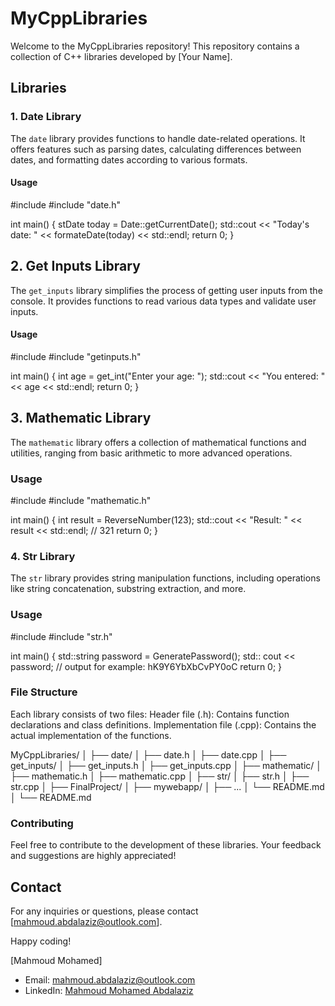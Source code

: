# MyCppLibraries

Welcome to the MyCppLibraries repository! This repository contains a collection of C++ libraries developed by [Your Name].

## Libraries

### 1. Date Library

The `date` library provides functions to handle date-related operations. It offers features such as parsing dates, calculating differences between dates, and formatting dates according to various formats.

#### Usage

#include <iostream>
#include "date.h"

int main() {
    stDate today = Date::getCurrentDate();
    std::cout << "Today's date: " << formateDate(today) << std::endl;
    return 0;
}

## 2. Get Inputs Library
The `get_inputs` library simplifies the process of getting user inputs from the console. It provides functions to read various data types and validate user inputs.

#### Usage

#include <iostream>
#include "getinputs.h"

int main() {
    int age = get_int("Enter your age: ");
    std::cout << "You entered: " << age << std::endl;
    return 0;
}


## 3. Mathematic Library
The `mathematic` library offers a collection of mathematical functions and utilities, ranging from basic arithmetic to more advanced operations.

### Usage

#include <iostream>
#include "mathematic.h"

int main() {
    int result = ReverseNumber(123);
    std::cout << "Result: " << result << std::endl;  // 321
    return 0;
}

### 4. Str Library
The `str` library provides string manipulation functions, including operations like string concatenation, substring extraction, and more.

### Usage

#include <iostream>
#include "str.h"

int main() {
    std::string password = GeneratePassword();
    std:: cout << password;  // output for example:  hK9Y6YbXbCvPY0oC
    return 0;
}

### File Structure
Each library consists of two files:
Header file (.h): Contains function declarations and class definitions.
Implementation file (.cpp): Contains the actual implementation of the functions.


MyCppLibraries/
│
├── date/
│ ├── date.h
│ ├── date.cpp
│
├── get_inputs/
│ ├── get_inputs.h
│ ├── get_inputs.cpp
│
├── mathematic/
│ ├── mathematic.h
│ ├── mathematic.cpp
│
├── str/
│ ├── str.h
│ ├── str.cpp
│
├── FinalProject/
│ ├── mywebapp/
│ ├── ...
│ └── README.md
│
└── README.md

### Contributing
Feel free to contribute to the development of these libraries. Your feedback and suggestions are highly appreciated!

## Contact
For any inquiries or questions, please contact [mahmoud.abdalaziz@outlook.com].

Happy coding!

[Mahmoud Mohamed]
- Email: mahmoud.abdalaziz@outlook.com
- LinkedIn: [Mahmoud Mohamed Abdalaziz](https://www.linkedin.com/in/mahmoud-mohamed-abd/)




